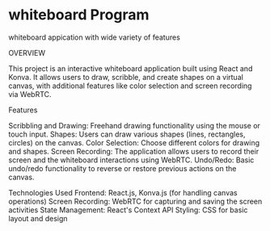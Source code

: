 # whiteboard Program
whiteboard appication with wide variety of features

OVERVIEW

This project is an interactive whiteboard application built using React and Konva. It allows users to draw, scribble, and create shapes on a virtual canvas, with additional features like color selection and screen recording via WebRTC.


Features

Scribbling and Drawing: Freehand drawing functionality using the mouse or touch input.
Shapes: Users can draw various shapes (lines, rectangles, circles) on the canvas.
Color Selection: Choose different colors for drawing and shapes.
Screen Recording: The application allows users to record their screen and the whiteboard interactions using WebRTC.
Undo/Redo: Basic undo/redo functionality to reverse or restore previous actions on the canvas.

Technologies Used
Frontend: React.js, Konva.js (for handling canvas operations)
Screen Recording: WebRTC for capturing and saving the screen activities
State Management: React's Context API
Styling: CSS for basic layout and design
